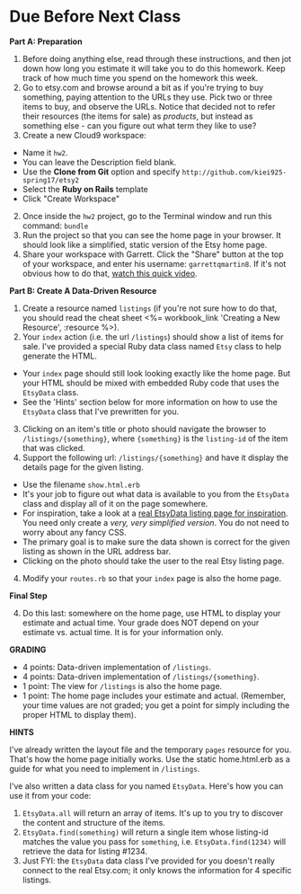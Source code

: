 # Due Before Next Class

**Part A: Preparation**


1. Before doing anything else, read through these instructions, and then jot down how long you estimate it will take you to do this homework. Keep track of how much time you spend on the homework this week.
2. Go to etsy.com and browse around a bit as if you're trying to buy something, paying attention to the URLs they use.  Pick two or three items to buy, and observe the URLs.  Notice that decided not to refer their resources (the items for sale) as _products_, but instead as something else - can you figure out what term they like to use?
3. Create a new Cloud9 workspace:
  - Name it `hw2`.  
  - You can leave the Description field blank.
  - Use the **Clone from Git** option and specify ```http://github.com/kiei925-spring17/etsy2```
  - Select the **Ruby on Rails** template
  - Click "Create Workspace"
2. Once inside the `hw2` project, go to the Terminal window and run this command: `bundle`
3. Run the project so that you can see the home page in your browser.  It should look like a simplified, static version of the Etsy home page.
4. Share your workspace with Garrett. Click the "Share" button at the top of your workspace, and enter his username: `garrettqmartin8`.  If it's not obvious how to do that, [watch this quick video](https://docs.c9.io/docs/share-a-workspace).


**Part B: Create A Data-Driven Resource**

1. Create a resource named `listings` (if you're not sure how to do that, you should read the cheat sheet <%= workbook_link 'Creating a New Resource', :resource %>).
2. Your `index` action (i.e. the url `/listings`) should show a list of items for sale.  I've provided a special Ruby data class named `Etsy` class to help generate the HTML.  
  - Your `index` page should still look looking exactly like the home page. But your HTML should be mixed with embedded Ruby code that uses the `EtsyData` class.
  - See the 'Hints' section below for more information on how to use the `EtsyData` class that I've prewritten for you.  
3. Clicking on an item's title or photo should navigate the browser to `/listings/{something}`, where `{something}` is the `listing-id` of the item that was clicked.
3. Support the following url: `/listings/{something}` and have it display the details page for the given listing.
  - Use the filename `show.html.erb`
  - It's your job to figure out what data is available to you from the `EtsyData` class and display all of it on the page somewhere.  
  - For inspiration, take a look at a [real EtsyData listing page for inspiration](https://www.etsy.com/listing/471085558/walnut-bowl-w0481).  You need only create a _very, very simplified version_.  You do not need to worry about any fancy CSS.  
  - The primary goal is to make sure the data shown is correct for the given listing as shown in the URL address bar.
  - Clicking on the photo should take the user to the real Etsy listing page.
4. Modify your `routes.rb` so that your `index` page is also the home page.

**Final Step**

4. Do this last: somewhere on the home page, use HTML to display your estimate and actual time.  Your grade does NOT depend on your estimate vs. actual time.  It is for your information only.

**GRADING**

- 4 points: Data-driven implementation of `/listings`.
- 4 points: Data-driven implementation of `/listings/{something}`.
- 1 point: The view for `/listings` is also the home page.
- 1 point: The home page includes your estimate and actual. (Remember, your time values are not graded; you get a point for simply including the proper HTML to display them).

**HINTS**

I've already written the layout file and the temporary `pages` resource for you.  That's how the home page initially works.  Use the static home.html.erb as a guide for what you need to implement in `/listings`.

I've also written a data class for you named `EtsyData`.  Here's how you can use it from your code:

1. `EtsyData.all` will return an array of items. It's up to you try to discover the content and structure of the items.
2. `EtsyData.find(something)` will return a single item whose listing-id matches the value you pass for `something`, i.e. `EtsyData.find(1234)` will retrieve the data for listing #1234.
3. Just FYI: the `EtsyData` data class I've provided for you doesn't really connect to the real Etsy.com; it only knows the information for 4 specific listings.
